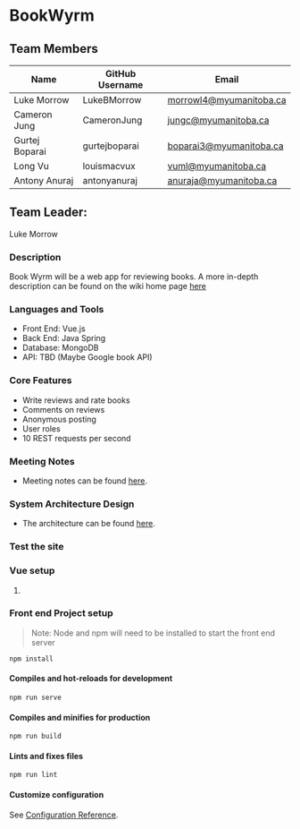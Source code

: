 # BookWyrm

## Team Members

| Name | GitHub Username | Email 
| --- | --- | --- |
| Luke Morrow | LukeBMorrow | morrowl4@myumanitoba.ca
| Cameron Jung | CameronJung | jungc@myumanitoba.ca
| Gurtej Boparai | gurtejboparai | boparai3@myumanitoba.ca
| Long Vu | louismacvux | vuml@myumanitoba.ca
| Antony Anuraj | antonyanuraj | anuraja@myumanitoba.ca

## Team Leader:
Luke Morrow

### Description
Book Wyrm will be a web app for reviewing books. A more in-depth description can be found on the wiki home page [here](https://github.com/louismacvux/bookwyrm/wiki)

### Languages and Tools
* Front End: Vue.js
* Back End: Java Spring
* Database: MongoDB
* API: TBD (Maybe Google book API)

### Core Features
* Write reviews and rate books
* Comments on reviews
* Anonymous posting
* User roles
* 10 REST requests per second

### Meeting Notes
* Meeting notes can be found [here](https://github.com/louismacvux/bookwyrm/wiki/Meetings).

### System Architecture Design

* The architecture can be found [here](https://github.com/louismacvux/bookwyrm/wiki/Block-Diagram).

### Test the site 

### Vue setup
1. 

### Front end Project setup
> Note: Node and npm will need to be installed to start the front end server

```
npm install
```

#### Compiles and hot-reloads for development
```
npm run serve
```

#### Compiles and minifies for production
```
npm run build
```

#### Lints and fixes files
```
npm run lint
```

#### Customize configuration
See [Configuration Reference](https://cli.vuejs.org/config/).